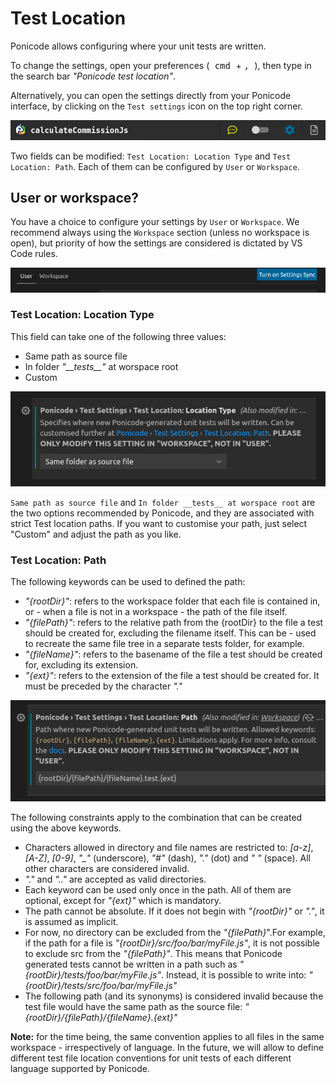 # Test Location

Ponicode allows configuring where your unit tests are written.

To change the settings, open your preferences (<kbd> cmd </kbd> + <kbd> , </kbd>), then type in the search bar *"Ponicode test location"*.

Alternatively, you can open the settings directly from your Ponicode interface, by clicking on the <i class="fas fa-cog" style="color:blue"></i>`Test settings` icon on the top right corner.

![Test settings icon](images/test_location_1.png)

Two fields can be modified: `Test Location: Location Type` and `Test Location: Path`. Each of them can be configured by `User` or `Workspace`.
## User or workspace?

You have a choice to configure your settings by `User` or `Workspace`. We recommend always using the `Workspace` section (unless no workspace is open), but priority of how the settings are considered is dictated by VS Code rules.

![Test settings sections](images/test_location_2.png)


### Test Location: Location Type

This field can take one of the following three values:
- Same path as source file
- In folder *"\_\_tests\_\_"* at worspace root
- Custom

![Test Location: Location Type section](images/test_location_3.png)

`Same path as source file` and `In folder __tests__ at worspace root` are the two options recommended by Ponicode, and they are associated with strict Test location paths. If you want to customise your path, just select "Custom" and adjust the path as you like.

### Test Location: Path
The following keywords can be used to defined the path:
- *"{rootDir}"*: refers to the workspace folder that each file is contained in, or - when a file is not in a workspace - the path of the file itself.
- *"{filePath}"*: refers to the relative path from the {rootDir} to the file a test should be created for, excluding the filename itself. This can be - used to recreate the same file tree in a separate tests folder, for example.
- *"{fileName}"*: refers to the basename of the file a test should be created for, excluding its extension.
- *"{ext}"*: refers to the extension of the file a test should be created for. It must be preceded by the character *"."*

![Test Location: Location Type section](images/test_location_4.png)

The following constraints apply to the combination that can be created using the above keywords.
- Characters allowed in directory and file names are restricted to: *[a-z]*, *[A-Z]*, *[0-9]*, *"_"* (underscore), *"#"* (dash), *"."* (dot) and *" "* (space). All other characters are considered invalid.
- *"."* and *".."* are accepted as valid directories.
- Each keyword can be used only once in the path. All of them are optional, except for *"{ext}"* which is mandatory.
- The path cannot be absolute. If it does not begin with *"{rootDir}"* or *"."*, it is assumed as implicit.
- For now, no directory can be excluded from the *"{filePath}*".For example, if the path for a file is *"{rootDir}/src/foo/bar/myFile.js"*, it is not possible to exclude src from the *"{filePath}"*. This means that Ponicode generated tests cannot be written in a path such as *"{rootDir}/tests/foo/bar/myFile.js"*. Instead, it is possible to write into: *"{rootDir}/tests/src/foo/bar/myFile.js"*
- The following path (and its synonyms) is considered invalid because the test file would have the same path as the source file: *"{rootDir}/{filePath}/{fileName}.{ext}"*

**Note:** for the time being, the same convention applies to all files in the same workspace - irrespectively of language. In the future, we will allow to define different test file location conventions for unit tests of each different language supported by Ponicode.